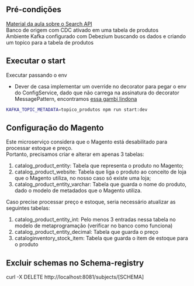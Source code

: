 ## Pré-condições

[Material da aula sobre o Search API](https://github.com/produtoreativo/search-api/tree/1.0.0/infra)  
Banco de origem com CDC ativado em uma tabela de produtos  
Ambiente Kafka configurado com Debezium buscando os dados e criando um topico para a tabela de produtos  


## Executar o start
Executar passando o env  
* Dever de casa implementar um override no decorator para pegar o env do ConfigService, dado que não carrega na assinatura do decorator MessagePattern, encontramos [essa gambi lindona](https://github.com/nestjs/nest/issues/3912)

```sh
KAFKA_TOPIC_METADATA=topico_produtos npm run start:dev
```

## Configuração do Magento

Este microserviço considera que o Magento está desabilitado para processar estoque e preço.  
Portanto, precisamos criar e alterar em apenas 3 tabelas:  
1.  catalog_product_entity: Tabela que representa o produto no Magento;
2.  catalog_product_website: Tabela que liga o produto ao conceito de loja que o Magento utiliza, no nosso caso só existe uma loja;
3.  catalog_product_entity_varchar: Tabela que guarda o nome do produto, dado o modelo de metadados que o Magento utiliza.

Caso precise processar preço e estoque, seria necessário atualizar as seguintes tabelas:  
1.  catalog_product_entity_int: Pelo menos 3 entradas nessa tabela no modelo de metaprogramação (verificar no banco como funciona)
2.  catalog_product_entity_decimal: Tabela que guarda o preço
3.  cataloginventory_stock_item: Tabela que guarda o item de estoque para o produto

## Excluir schemas no Schema-registry
curl -X DELETE http://localhost:8081/subjects/[SCHEMA]

